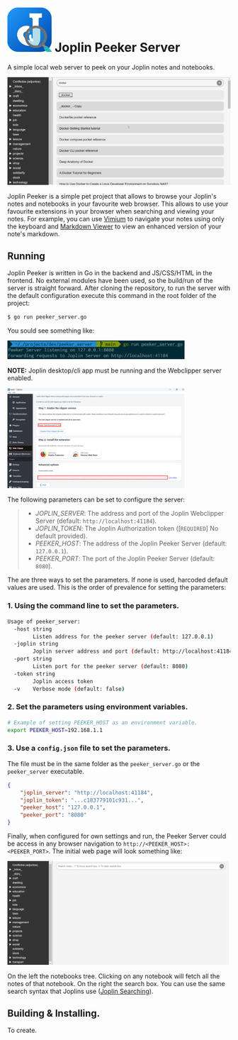 # <img src="/assets/img/joplin_peeker_logo.png" width="100px"></img> Joplin Peeker Server

A simple local web server to peek on your Joplin notes and notebooks.

<img src="/assets/img/joplin_peeker_usage.gif" width="600px"></img>

Joplin Peeker is a simple pet project that allows to browse your Joplin's notes and notebooks in your favourite web browser. This allows to use your favourite extensions in your browser when searching and viewing your notes. For example, you can use [Vimium](https://chromewebstore.google.com/detail/vimium/dbepggeogbaibhgnhhndojpepiihcmeb) to navigate your notes using only the keyboard and [Markdown Viewer](https://chromewebstore.google.com/detail/markdown-viewer/ckkdlimhmcjmikdlpkmbgfkaikojcbjk) to view an enhanced version of your note's markdown.

## Running

Joplin Peeker is written in Go in the backend and JS/CSS/HTML in the frontend. No external modules have been used, so the build/run of the server is straight forward. After cloning the repository, to run the server with the default configuration execute this command in the root folder of the project:

```bash
$ go run peeker_server.go
```

You sould see something like:

<img src="/assets/img/running_peeker_server.png" width="400px"></img>

**NOTE:** Joplin desktop/cli app must be running and the Webclipper server enabled.

<img src="/assets/img/joplin_settings.png" width="400px"></img>

The following parameters can be set to configure the server:

> - *JOPLIN_SERVER*: The address and port of the Joplin Webclipper Server (default: `http://localhost:41184`).
> - *JOPLIN_TOKEN*: The Joplin Authorization token ([`REQUIRED`] No default provided).
> - *PEEKER_HOST*: The address of the Joplin Peeker Server (default: `127.0.0.1`).
> - *PEEKER_PORT*: The port of the Joplin Peeker Server (default: `8080`).

The are three ways to set the parameters. If none is used, harcoded default values are used. This is the order of prevalence for setting the parameters:

### 1. Using the command line to set the parameters.

```bash
Usage of peeker_server:
  -host string
        Listen address for the peeker server (default: 127.0.0.1)
  -joplin string
        Joplin server address and port (default: http://localhost:41184)
  -port string
        Listen port for the peeker server (default: 8080)
  -token string
        Joplin access token
  -v    Verbose mode (default: false)
```
   
### 2. Set the parameters using environment variables.

```bash
# Example of setting PEEKER_HOST as an environment variable.
export PEEKER_HOST=192.168.1.1
```

### 3. Use a `config.json` file to set the parameters. 

The file must be in the same folder as the `peeker_server.go` or the `peeker_server` executable.

```json
{
    "joplin_server": "http://localhost:41184",
    "joplin_token": "...c183779101c931...",
    "peeker_host": "127.0.0.1",
    "peeker_port": "8080"
}
```

Finally, when configured for own settings and run, the Peeker Server could be access in any browser navigation to `http://<PEEKER_HOST>:<PEEKER_PORT>`. The initial web page will look something like:

<img src="assets/img/peeker_server_main.png" width="500px"></img>

On the left the notebooks tree. Clicking on any notebook will fetch all the notes of that notebook. On the right the search box. You can use the same search syntax that Joplins use ([Joplin Searching](https://joplinapp.org/help/apps/search/)).

## Building & Installing.

To create.


